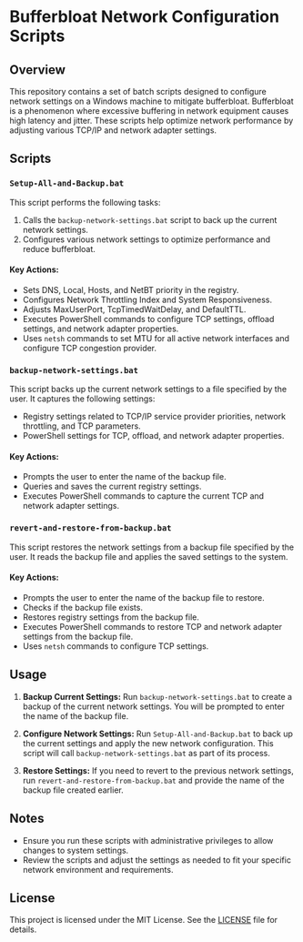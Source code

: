 # Bufferbloat Network Configuration Scripts

## Overview

This repository contains a set of batch scripts designed to configure network settings on a Windows machine to mitigate bufferbloat. Bufferbloat is a phenomenon where excessive buffering in network equipment causes high latency and jitter. These scripts help optimize network performance by adjusting various TCP/IP and network adapter settings.

## Scripts

### `Setup-All-and-Backup.bat`

This script performs the following tasks:
1. Calls the `backup-network-settings.bat` script to back up the current network settings.
2. Configures various network settings to optimize performance and reduce bufferbloat.

#### Key Actions:
- Sets DNS, Local, Hosts, and NetBT priority in the registry.
- Configures Network Throttling Index and System Responsiveness.
- Adjusts MaxUserPort, TcpTimedWaitDelay, and DefaultTTL.
- Executes PowerShell commands to configure TCP settings, offload settings, and network adapter properties.
- Uses `netsh` commands to set MTU for all active network interfaces and configure TCP congestion provider.

### `backup-network-settings.bat`

This script backs up the current network settings to a file specified by the user. It captures the following settings:
- Registry settings related to TCP/IP service provider priorities, network throttling, and TCP parameters.
- PowerShell settings for TCP, offload, and network adapter properties.

#### Key Actions:
- Prompts the user to enter the name of the backup file.
- Queries and saves the current registry settings.
- Executes PowerShell commands to capture the current TCP and network adapter settings.

### `revert-and-restore-from-backup.bat`

This script restores the network settings from a backup file specified by the user. It reads the backup file and applies the saved settings to the system.

#### Key Actions:
- Prompts the user to enter the name of the backup file to restore.
- Checks if the backup file exists.
- Restores registry settings from the backup file.
- Executes PowerShell commands to restore TCP and network adapter settings from the backup file.
- Uses `netsh` commands to configure TCP settings.

## Usage

1. **Backup Current Settings:**
   Run `backup-network-settings.bat` to create a backup of the current network settings. You will be prompted to enter the name of the backup file.

2. **Configure Network Settings:**
   Run `Setup-All-and-Backup.bat` to back up the current settings and apply the new network configuration. This script will call `backup-network-settings.bat` as part of its process.

3. **Restore Settings:**
   If you need to revert to the previous network settings, run `revert-and-restore-from-backup.bat` and provide the name of the backup file created earlier.

## Notes

- Ensure you run these scripts with administrative privileges to allow changes to system settings.
- Review the scripts and adjust the settings as needed to fit your specific network environment and requirements.

## License

This project is licensed under the MIT License. See the [LICENSE](LICENSE) file for details.
